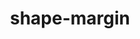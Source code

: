 ---
title: "shape-margin"
description: "Sets a margin for a CSS shape created using `shape-outside`"
category: css
keywords: shape, margin
last_test_date: "2024-03-13"
test_url: "/tests/css-shape-margin.html"
test_results_url: "https://testi.at/proj/l2xyho58cl2yfnknhb"
stats: {
    apple-mail: {
        macos: {
            "2024-03":"y"
        },
        ios: {
            "2024-03":"y"
        }
    },
    gmail: {
        desktop-webmail: {
            "2024-03":"n"
        },
        ios: {
            "2024-03":"n"
        },
        android: {
            "2024-03":"n"
        },
        mobile-webmail: {
            "2024-03":"n"
        }
    },
    orange: {
        desktop-webmail: {
            "2024-03":"u"
        },
        ios: {
            "2024-03":"u"
        },
        android: {
            "2024-03":"u"
        }
    },
    outlook: {
        windows: {
            "2013":"n",
            "2016":"n",
            "2019":"n",
            "2021":"n",
        },
        windows-mail: {
            "2024-03":"n"
        },
        macos: {
            "16.56":"y"
        },
        outlook-com: {
            "2024-03":"n"
        },
        ios: {
            "2024-03":"n"
        },
        android: {
            "2024-03":"n"
        }
    },
    samsung-email: {
        android: {
        "2024-03":"y"
        }
    },
    sfr: {
        desktop-webmail: {
            "2024-03":"u"
        },
        ios: {
            "2024-03":"u"
        },
        android: {
            "2024-03":"u"
        }
    },
    thunderbird: {
        macos: {
            "2024-03":"y"
        }
    },
    k-9: {
		android: {
			"6.904":"y"
		}
  	},
    aol: {
        desktop-webmail: {
            "2024-03":"n"
        },
        ios: {
            "2024-03":"n"
        },
        android: {
            "2024-03":"n"
        }
    },
    yahoo: {
        desktop-webmail: {
            "2024-03":"n"
        },
        ios: {
            "2024-03":"n"
        },
        android: {
            "2024-03":"n"
        }
    },
    protonmail: {
        desktop-webmail: {
            "2024-03":"u"
        },
        ios: {
            "2024-03":"u"
        },
        android: {
            "2024-03":"u"
        }
    },
    hey: {
        desktop-webmail: {
            "2024-03":"u"
        }
    },
    mail-ru: {
        desktop-webmail: {
            "2024-03":"y"
        }
    },
    fastmail: {
        desktop-webmail: {
            "2024-03": "u"
        }
    },
    laposte: {
        desktop-webmail: {
            "2024-03": "u"
        }
    }
}
links: {
    "Can I use: shape-margin":"https://caniuse.com/?search=shape-margin",
    "MDN: shape-margin":"https://developer.mozilla.org/en-US/docs/Web/CSS/shape-margin"
}
---